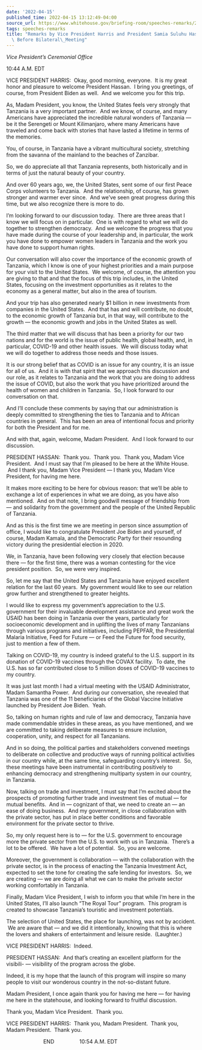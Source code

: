 ```yaml
---
date: '2022-04-15'
published_time: 2022-04-15 13:12:49-04:00
source_url: https://www.whitehouse.gov/briefing-room/speeches-remarks/2022/04/15/remarks-by-vice-president-harris-and-president-samia-suluhu-hassan-of-tanzania-before-bilateral-meeting/
tags: speeches-remarks
title: "Remarks by Vice President Harris and President Samia Suluhu Hassan of Tanzania\
  \ Before Bilateral\_Meeting"
---
```

 
*Vice President’s Ceremonial Office*

10:44 A.M. EDT   
  
VICE PRESIDENT HARRIS:  Okay, good morning, everyone.  It is my great
honor and pleasure to welcome President Hassan.  I bring you greetings,
of course, from President Biden as well.  And we welcome you for this
trip.   
  
As, Madam President, you know, the United States feels very strongly
that Tanzania is a very important partner.  And we know, of course, and
many Americans have appreciated the incredible natural wonders of
Tanzania — be it the Serengeti or Mount Kilimanjaro, where many
Americans have traveled and come back with stories that have lasted a
lifetime in terms of the memories.   
  
You, of course, in Tanzania have a vibrant multicultural society,
stretching from the savanna of the mainland to the beaches of
Zanzibar.   
  
So, we do appreciate all that Tanzania represents, both historically and
in terms of just the natural beauty of your country.   
  
And over 60 years ago, we, the United States, sent some of our first
Peace Corps volunteers to Tanzania.  And the relationship, of course,
has grown stronger and warmer ever since.  And we’ve seen great progress
during this time, but we also recognize there is more to do.   
  
I’m looking forward to our discussion today.  There are three areas that
I know we will focus on in particular.  One is with regard to what we
will do together to strengthen democracy.  And we welcome the progress
that you have made during the course of your leadership and, in
particular, the work you have done to empower women leaders in Tanzania
and the work you have done to support human rights.   
  
Our conversation will also cover the importance of the economic growth
of Tanzania, which I know is one of your highest priorities and a main
purpose for your visit to the United States.  We welcome, of course, the
attention you are giving to that and that the focus of this trip
includes, in the United States, focusing on the investment opportunities
as it relates to the economy as a general matter, but also in the area
of tourism.   
  
And your trip has also generated nearly $1 billion in new investments
from companies in the United States.  And that has and will contribute,
no doubt, to the economic growth of Tanzania but, in that way, will
contribute to the growth — the economic growth and jobs in the United
States as well.   
  
The third matter that we will discuss that has been a priority for our
two nations and for the world is the issue of public health, global
health, and, in particular, COVID-19 and other health issues.  We will
discuss today what we will do together to address those needs and those
issues.   
  
It is our strong belief that as COVID is an issue for any country, it is
an issue for all of us.  And it is with that spirit that we approach
this discussion and our role, as it relates to Tanzania and the work
that you are doing to address the issue of COVID, but also the work that
you have prioritized around the health of women and children in
Tanzania.  So, I look forward to our conversation on that.   
  
And I’ll conclude these comments by saying that our administration is
deeply committed to strengthening the ties to Tanzania and to African
countries in general.  This has been an area of intentional focus and
priority for both the President and for me.   
  
And with that, again, welcome, Madam President.  And I look forward to
our discussion.   
  
PRESIDENT HASSAN:  Thank you.  Thank you.  Thank you, Madam Vice
President.  And I must say that I’m pleased to be here at the White
House.  And I thank you, Madam Vice President — I thank you, Madam Vice
President, for having me here.   
  
It makes more exciting to be here for obvious reason: that we’ll be able
to exchange a lot of experiences in what we are doing, as you have also
mentioned.  And on that note, I bring goodwill message of friendship
from — and solidarity from the government and the people of the United
Republic of Tanzania.   
  
And as this is the first time we are meeting in person since assumption
of office, I would like to congratulate President Joe Biden and
yourself, of course, Madam Kamala, and the Democratic Party for their
resounding victory during the presidential election in 2020.   
  
We, in Tanzania, have been following very closely that election because
there — for the first time, there was a woman contesting for the vice
president position.  So, we were very inspired.   
  
So, let me say that the United States and Tanzania have enjoyed
excellent relation for the last 60 years.  My government would like to
see our relation grow further and strengthened to greater heights.   
  
I would like to express my government’s appreciation to the U.S.
government for their invaluable development assistance and great work
the USAID has been doing in Tanzania over the years, particularly for
socioeconomic development and in uplifting the lives of many Tanzanians
through various programs and initiatives, including PEPFAR, the
Presidential Malaria Initiative, Feed for Future — or Feed the Future
for food security, just to mention a few of them.   
  
Talking on COVID-19, my country is indeed grateful to the U.S. support
in its donation of COVID-19 vaccines through the COVAX facility.  To
date, the U.S. has so far contributed close to 5 million doses of
COVID-19 vaccines to my country.   
  
It was just last month I had a virtual meeting with the USAID
Administrator, Madam Samantha Power.  And during our conversation, she
revealed that Tanzania was one of the 11 beneficiaries of the Global
Vaccine Initiative launched by President Joe Biden.  Yeah.  
  
So, talking on human rights and rule of law and democracy, Tanzania have
made commendable strides in these areas, as you have mentioned, and we
are committed to taking deliberate measures to ensure inclusion,
cooperation, unity, and respect for all Tanzanians.   
  
And in so doing, the political parties and stakeholders convened
meetings to deliberate on collective and productive ways of running
political activities in our country while, at the same time,
safeguarding country’s interest.  So, these meetings have been
instrumental in contributing positively to enhancing democracy and
strengthening multiparty system in our country, in Tanzania.   
  
Now, talking on trade and investment, I must say that I’m excited about
the prospects of promoting further trade and investment ties of mutual —
for mutual benefits.  And in — cognizant of that, we need to create an —
an ease of doing business.  And my government, in close collaboration
with the private sector, has put in place better conditions and
favorable environment for the private sector to thrive.   
  
So, my only request here is to — for the U.S. government to encourage
more the private sector from the U.S. to work with us in Tanzania.
 There’s a lot to be offered.  We have a lot of potential.  So, you are
welcome.   
  
Moreover, the government is collaboration — with the collaboration with
the private sector, is in the process of enacting the Tanzania
Investment Act, expected to set the tone for creating the safe lending
for investors.  So, we are creating — we are doing all what we can to
make the private sector working comfortably in Tanzania.   
  
Finally, Madam Vice President, I wish to inform you that while I’m here
in the United States, I’ll also launch “The Royal Tour” program.  This
program is created to showcase Tanzania’s touristic and investment
potentials.   
  
The selection of United States, the place for launching, was not by
accident.  We are aware that — and we did it intentionally, knowing that
this is where the lovers and shakers of entertainment and leisure
reside.  (Laughter.)   
  
VICE PRESIDENT HARRIS:  Indeed.  
  
PRESIDENT HASSAN:  And that’s creating an excellent platform for the
visibili- — visibility of the program across the globe.    
  
Indeed, it is my hope that the launch of this program will inspire so
many people to visit our wonderous country in the not-so-distant
future.   
  
Madam President, I once again thank you for having me here — for having
me here in the statehouse, and looking forward to fruitful
discussion.   
  
Thank you, Madam Vice President.  Thank you.  
  
VICE PRESIDENT HARRIS:  Thank you, Madam President.  Thank you, Madam
President.  Thank you.   
  
                         END                 10:54 A.M. EDT
